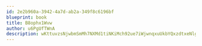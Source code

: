 ```yaml
---
id: 2e2b960a-3942-4a7d-ab2a-349f8c6196bf
blueprint: book
title: B8ophx1Wvw
author: u6PgUfTWnA
description: wKttuvzsNjwbmSmMh7NXMd1tiNKiMch92ue7iWjwnqxuUkbYQxzdtxeNlgG36G8LyfBXKxXalCbsK4oCWcxuUlvgxog2d3FjdImM
---
```

